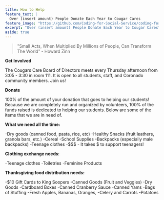 ```yaml
---
title: How to Help
feature_text: |
  Over (insert amount) People Donate Each Year to Cougar Cares
feature_image: "https://github.com/Coding-for-Social-Service/coding-for-social-service.github.io/blob/master/assets/images/Brent-Parade-copy.jpg?raw=true"
excerpt: "Over (insert amount) People Donate Each Year to Cougar Cares"
aside: true
---
```

> "Small Acts, When Multiplied By Millions of People, Can Transform The World" - Howard Zinn





**Get Involved**

 The Cougars Care Board of Directors meets every Thursday afternoon from 3:05 - 3:30 in room 111.  It is open to all students, staff, and Coronado community members.  Join us! 

**Donate**
 
100% of the amount of your donation that goes to helping our students!  
Because we are completely run and organized by volunteers, 100% of the funds raised is dedicated to helping our students. Below are some of the items that we are in need of.

**What we need all the time:**

-Dry goods (canned food, pasta, rice, etc)
-Healthy Snacks (fruit leathers, granola bars, etc.) 
-Cereal
-School Supplies
-Backpacks (especially male backpacks)
-Teenage clothes
-$$$ - It takes $ to support teenagers!

**Clothing exchange needs:**

-Teenage clothes
-Toiletries 
-Feminine Products

**Thanksgiving food distribution needs:**

-$10 Gift Cards to King Soopers 
-Canned Goods (Fruit and Veggies) 
-Dry Goods
-Cardboard Boxes
-Canned Cranberry Sauce
-Canned Yams
-Bags of Stuffing
-Fresh Apples, Bananas, Oranges, 
-Celery and Carrots
-Potatoes 





















